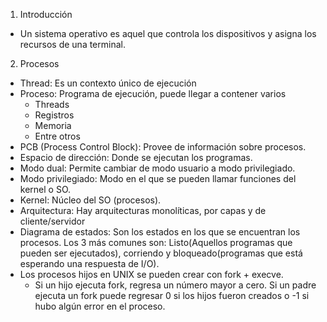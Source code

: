 1. Introducción
 - Un sistema operativo es aquel que controla los dispositivos y asigna los recursos de una terminal.
2. Procesos
  - Thread: Es un contexto único de ejecución
  - Proceso: Programa de ejecución, puede llegar a contener varios
    - Threads
    - Registros
    - Memoria
    - Entre otros
  - PCB (Process Control Block): Provee de información sobre procesos.
  - Espacio de dirección: Donde se ejecutan los programas.
  - Modo dual: Permite cambiar de modo usuario a modo privilegiado.
  - Modo privilegiado: Modo en el que se pueden llamar funciones del kernel o SO.
  - Kernel: Núcleo del SO (procesos).
  - Arquitectura: Hay arquitecturas monolíticas, por capas y de cliente/servidor
  - Diagrama de estados: Son los estados en los que se encuentran los procesos. Los 3 más comunes son: Listo(Aquellos programas que pueden ser ejecutados), corriendo y bloqueado(programas que está esperando una respuesta de I/O).
  - Los procesos hijos en UNIX se pueden crear con fork + execve.
    - Si un hijo ejecuta fork, regresa un número mayor a cero. Si un padre ejecuta un fork puede regresar 0 si los hijos fueron creados o -1 si hubo algún error en el proceso.